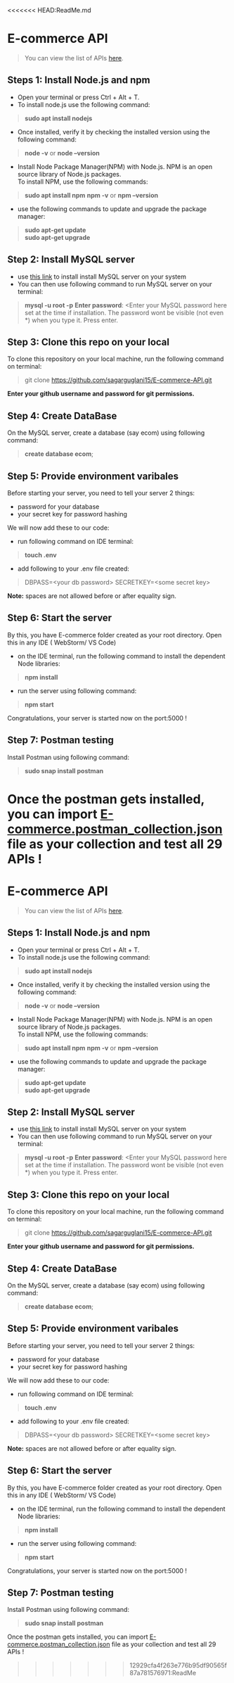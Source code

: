 <<<<<<< HEAD:ReadMe.md
# E-commerce API
> You can view the list of APIs [here](https://backendapi.turing.com/docs/#/).

## Steps 1: Install Node.js and npm
- Open your terminal or press Ctrl + Alt + T.
- To install node.js use the following command:
>**sudo apt install nodejs**
- Once installed, verify it by checking the installed version using the following command:
>**node -v** or **node –version**
- Install Node Package Manager(NPM) with Node.js. NPM is an open source library of Node.js packages.  
To install NPM, use the following commands:
>**sudo apt install npm**
>**npm -v** or **npm –version**
- use the following commands to update and upgrade the package manager:
>**sudo apt-get update**  
>**sudo apt-get upgrade**

## Step 2: Install MySQL server
- use [this link](https://www.digitalocean.com/community/tutorials/how-to-install-mysql-on-ubuntu-18-04) to install install MySQL server on your system
- You can then use following command to run MySQL server on your terminal:
> **mysql -u root -p**
> **Enter password**: <Enter your MySQL password here set at the time if installation. The password wont be visible (not even *) when you type it.
> Press enter.

## Step 3: Clone this repo on your local
To clone this repository on your local machine, run the following command on terminal:
> git clone https://github.com/sagarguglani15/E-commerce-API.git

**Enter your github username and password for git permissions.**

## Step 4: Create DataBase
On the MySQL server, create a database (say ecom) using following command:
> **create database ecom**;


## Step 5: Provide environment varibales
Before starting your server, you need to tell your server 2 things:

- password for your database
- your secret key for password hashing

We will now add these to our code:

- run following command on IDE terminal:
> **touch .env**
- add following to your .env file created:
> DBPASS=\<your db password>
> SECRETKEY=\<some secret key>

**Note:** spaces are not allowed before or after equality sign.

## Step 6: Start the server
By this, you have E-commerce folder created as your root directory.
Open this in any IDE ( WebStorm/ VS Code)

- on the IDE terminal, run the following command to install the dependent Node libraries:
> **npm install**

- run the server using following command:
> **npm start**

Congratulations, your server is started now on the port:5000 !


## Step 7: Postman testing
Install Postman using following command:
> **sudo snap install postman**

Once the postman gets installed, you can import [E-commerce.postman_collection.json](https://github.com/sagarguglani15/E-commerce-API/blob/master/E-commerce.postman_collection.json "E-commerce.postman_collection.json") file as your collection and test all 29 APIs !
=======
# E-commerce API
> You can view the list of APIs [here](https://backendapi.turing.com/docs/#/).

## Steps 1: Install Node.js and npm
- Open your terminal or press Ctrl + Alt + T.
- To install node.js use the following command:
>**sudo apt install nodejs**
- Once installed, verify it by checking the installed version using the following command:
>**node -v** or **node –version**
- Install Node Package Manager(NPM) with Node.js. NPM is an open source library of Node.js packages.  
To install NPM, use the following commands:
>**sudo apt install npm**
>**npm -v** or **npm –version**
- use the following commands to update and upgrade the package manager:
>**sudo apt-get update**  
>**sudo apt-get upgrade**

## Step 2: Install MySQL server
- use [this link](https://www.digitalocean.com/community/tutorials/how-to-install-mysql-on-ubuntu-18-04) to install install MySQL server on your system
- You can then use following command to run MySQL server on your terminal:
> **mysql -u root -p**
> **Enter password**: <Enter your MySQL password here set at the time if installation. The password wont be visible (not even *) when you type it.
> Press enter.

## Step 3: Clone this repo on your local
To clone this repository on your local machine, run the following command on terminal:
> git clone https://github.com/sagarguglani15/E-commerce-API.git

**Enter your github username and password for git permissions.**

## Step 4: Create DataBase
On the MySQL server, create a database (say ecom) using following command:
> **create database ecom**;


## Step 5: Provide environment varibales
Before starting your server, you need to tell your server 2 things:

- password for your database
- your secret key for password hashing

We will now add these to our code:

- run following command on IDE terminal:
> **touch .env**
- add following to your .env file created:
> DBPASS=\<your db password>
> SECRETKEY=\<some secret key>

**Note:** spaces are not allowed before or after equality sign.

## Step 6: Start the server
By this, you have E-commerce folder created as your root directory.
Open this in any IDE ( WebStorm/ VS Code)

- on the IDE terminal, run the following command to install the dependent Node libraries:
> **npm install**

- run the server using following command:
> **npm start**

Congratulations, your server is started now on the port:5000 !


## Step 7: Postman testing
Install Postman using following command:
> **sudo snap install postman**

Once the postman gets installed, you can import [E-commerce.postman_collection.json](https://github.com/sagarguglani15/E-commerce-API/blob/master/E-commerce.postman_collection.json "E-commerce.postman_collection.json") file as your collection and test all 29 APIs !
>>>>>>> 12929cfa4f263e776b95df90565f87a781576971:ReadMe
